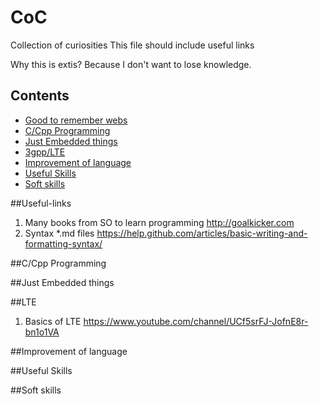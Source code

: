 # CoC
Collection of curiosities
This file should include useful links

Why this is extis? Because I don't want to lose knowledge.


## Contents

<!-- toc -->
- [Good to remember webs](#Useful-links)
- [C/Cpp Programming](#c/cpp-programming)
- [Just Embedded things](#just-embedded-things)
- [3gpp/LTE](#LTE)
- [Improvement of language](#improvement-of-language)
- [Useful Skills](#useful-skills)
- [Soft skills](#soft-skills)

<!-- tocstop -->

##Useful-links
1. Many books from SO to learn programming http://goalkicker.com
2. Syntax *.md files https://help.github.com/articles/basic-writing-and-formatting-syntax/

##C/Cpp Programming

##Just Embedded things

##LTE
1. Basics of LTE https://www.youtube.com/channel/UCf5srFJ-JofnE8r-bn1o1VA

##Improvement of language

##Useful Skills

##Soft skills
